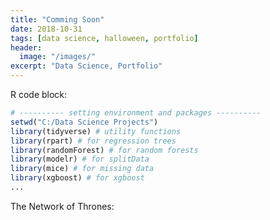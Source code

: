 ```yaml
---
title: "Comming Soon"
date: 2018-10-31
tags: [data science, halloween, portfolio]
header:
  image: "/images/"
excerpt: "Data Science, Portfolio"
---
```



R code block:
```r
# ---------- setting environment and packages ---------- 
setwd("C:/Data Science Projects")
library(tidyverse) # utility functions
library(rpart) # for regression trees
library(randomForest) # for random forests
library(modelr) # for splitData
library(mice) # for missing data
library(xgboost) # for xgboost
...
```
The Network of Thrones:
<img src="{{ site.url }}{{ site.baseurl }}/images/GOT.png" alt="">
